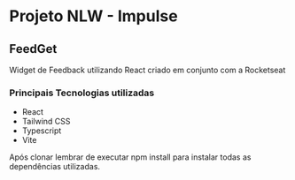 # Projeto NLW - Impulse

## FeedGet
Widget de Feedback utilizando React criado em conjunto com a Rocketseat

### Principais Tecnologias utilizadas

- React
- Tailwind CSS
- Typescript
- Vite

Após clonar lembrar de executar npm install para instalar todas as dependências utilizadas.
